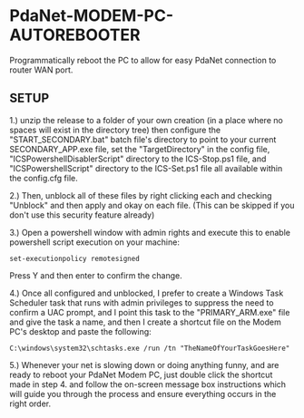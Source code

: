 # PdaNet-MODEM-PC-AUTOREBOOTER
Programmatically reboot the PC to allow for easy PdaNet connection to router WAN port.


## SETUP

1.) unzip the release to a folder of your own creation (in a place where no spaces will exist in the directory tree) then configure the "START_SECONDARY.bat" batch file's directory to point to your current SECONDARY_APP.exe file, set the "TargetDirectory" in the config file, "ICSPowershellDisablerScript" directory to the ICS-Stop.ps1 file, and "ICSPowershellScript" directory to the ICS-Set.ps1 file all available within the config.cfg file.

2.) Then, unblock all of these files by right clicking each and checking "Unblock" and then apply and okay on each file. (This can be skipped if you don't use this security feature already)

3.) Open a powershell window with admin rights and execute this to enable powershell script execution on your machine:
```
set-executionpolicy remotesigned
```
Press Y and then enter to confirm the change.

4.) Once all configured and unblocked, I prefer to create a Windows Task Scheduler task that runs with admin privileges to suppress the need to confirm a UAC prompt, and I point this task to the "PRIMARY_ARM.exe" file and give the task a name, and then I create a shortcut file on the Modem PC's desktop and paste the following: 
```
C:\windows\system32\schtasks.exe /run /tn "TheNameOfYourTaskGoesHere"
```

5.) Whenever your net is slowing down or doing anything funny, and are ready to reboot your PdaNet Modem PC, just double click the shortcut made in step 4. and follow the on-screen message box instructions which will guide you through the process and ensure everything occurs in the right order.





